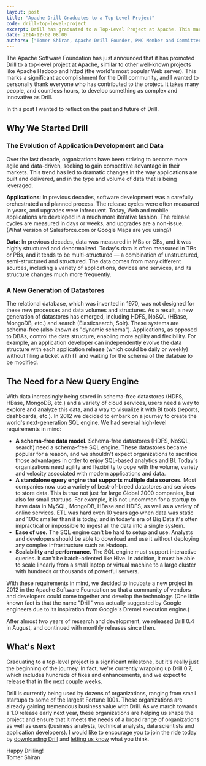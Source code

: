 ```yaml
---
layout: post
title: "Apache Drill Graduates to a Top-Level Project"
code: drill-top-level-project
excerpt: Drill has graduated to a Top-Level Project at Apache. This marks a significant accomplishment for the Drill community, which now includes dozens of developers working at a variety of companies.
date: 2014-12-02 08:00
authors: ["Tomer Shiran, Apache Drill Founder, PMC Member and Committer"]
---
```

The Apache Software Foundation has just announced that it has promoted Drill to a top-level project at Apache, similar to other well-known projects like Apache Hadoop and httpd (the world's most popular Web server). This marks a significant accomplishment for the Drill community, and I wanted to personally thank everyone who has contributed to the project. It takes many people, and countless hours, to develop something as complex and innovative as Drill.

In this post I wanted to reflect on the past and future of Drill.

## Why We Started Drill

### The Evolution of Application Development and Data

Over the last decade, organizations have been striving to become more agile and data-driven, seeking to gain competitive advantage in their markets. This trend has led to dramatic changes in the way applications are built and delivered, and in the type and volume of data that is being leveraged.

**Applications**: In previous decades, software development was a carefully orchestrated and planned process. The release cycles were often measured in years, and upgrades were infrequent. Today, Web and mobile applications are developed in a much more iterative fashion. The release cycles are measured in days or weeks, and upgrades are a non-issue. (What version of Salesforce.com or Google Maps are you using?)

**Data**: In previous decades, data was measured in MBs or GBs, and it was highly structured and denormalized. Today's data is often measured in TBs or PBs, and it tends to be multi-structured — a combination of unstructured, semi-structured and structured. The data comes from many different sources, including a variety of applications, devices and services, and its structure changes much more frequently.

### A New Generation of Datastores

The relational database, which was invented in 1970, was not designed for these new processes and data volumes and structures. As a result, a new generation of datastores has emerged, including HDFS, NoSQL (HBase, MongoDB, etc.) and search (Elasticsearch, Solr).  These systems are schema-free (also known as "dynamic schema"). Applications, as opposed to DBAs, control the data structure, enabling more agility and flexibility. For example, an application developer can independently evolve the data structure with each application release (which could be daily or weekly) without filing a ticket with IT and waiting for the schema of the databae to be modified.

## The Need for a New Query Engine

With data increasingly being stored in schema-free datastores (HDFS, HBase, MongoDB, etc.) and a variety of cloud services, users need a way to explore and analyze this data, and a way to visualize it with BI tools (reports, dashboards, etc.). In 2012 we decided to embark on a journey to create the world's next-generation SQL engine. We had several high-level requirements in mind:

* **A schema-free data model.** Schema-free datastores (HDFS, NoSQL, search) need a schema-free SQL engine. These datastores became popular for a reason, and we shouldn't expect organizations to sacrifice those advantages in order to enjoy SQL-based analytics and BI. Today's organizations need agility and flexibility to cope with the volume, variety and velocity associated with modern applications and data.  
* **A standalone query engine that supports multiple data sources.** Most companies now use a variety of best-of-breed datastores and services to store data. This is true not just for large Global 2000 companies, but also for small startups. For example, it is not uncommon for a startup to have data in MySQL, MongoDB, HBase and HDFS, as well as a variety of online services. ETL was hard even 10 years ago when data was static and 100x smaller than it is today, and in today's era of Big Data it's often impractical or impossible to ingest all the data into a single system.
* **Ease of use.** The SQL engine can't be hard to setup and use. Analysts and developers should be able to download and use it without deploying any complex infrastructure such as Hadoop.
* **Scalability and performance.** The SQL engine must support interactive queries. It can't be batch-oriented like Hive. In addition, it must be able to scale linearly from a small laptop or virtual machine to a large cluster with hundreds or thousands of powerful servers.

With these requirements in mind, we decided to incubate a new project in 2012 in the Apache Software Foundation so that a community of vendors and developers could come together and develop the technology. (One little known fact is that the name "Drill" was actually suggested by Google engineers due to its inspiration from Google's Dremel execution engine.)

After almost two years of research and development, we released Drill 0.4 in August, and continued with monthly releases since then.

## What's Next

Graduating to a top-level project is a significant milestone, but it's really just the beginning of the journey. In fact, we're currently wrapping up Drill 0.7, which includes hundreds of fixes and enhancements, and we expect to release that in the next couple weeks.

Drill is currently being used by dozens of organizations, ranging from small startups to some of the largest Fortune 100s. These organizations are already gaining tremendous business value with Drill. As we march towards a 1.0 release early next year, these organizations are helping us shape the project and ensure that it meets the needs of a broad range of organizations as well as users (business analysts, technical analysts, data scientists and application developers). I would like to encourage you to join the ride today by [downloading Drill](http://drill.apache.org/download/) and [letting us know](mailto:user@drill.apache.org) what you think.

Happy Drilling!  
Tomer Shiran
